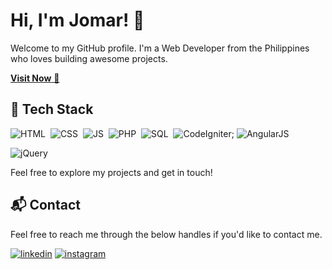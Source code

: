 # Hi, I'm Jomar! 👋

Welcome to my GitHub profile. I'm a Web Developer from the Philippines who loves building awesome projects.

<a href="https://jomar-delrosario-portfolio.netlify.app/" target="_blank">**Visit Now** 🚀</a>


## 📌 Tech Stack
![HTML](https://img.shields.io/badge/html5%20-%23E34F26.svg?&style=for-the-badge&logo=html5&logoColor=white)&nbsp;
![CSS](https://img.shields.io/badge/css3%20-%231572B6.svg?&style=for-the-badge&logo=css3&logoColor=white)&nbsp;
![JS](https://img.shields.io/badge/javascript%20-%23323330.svg?&style=for-the-badge&logo=javascript&logoColor=%23F7DF1E)&nbsp;
![PHP](https://img.shields.io/badge/php-%23777BB4.svg?&style=for-the-badge&logo=php&logoColor=white)&nbsp;
![SQL](https://img.shields.io/badge/sql-%23007ACC.svg?&style=for-the-badge&logo=mysql&logoColor=white)&nbsp;
![CodeIgniter](https://img.shields.io/badge/codeigniter-%23EF4223.svg?&style=for-the-badge&logo=codeigniter&logoColor=white);
![AngularJS](https://img.shields.io/badge/angularjs-%23E23237.svg?&style=for-the-badge&logo=angularjs&logoColor=white)

<img alt="jQuery" src="https://img.shields.io/badge/jquery-%230769AD.svg?style=for-the-badge&logo=jquery&logoColor=white"/>

Feel free to explore my projects and get in touch!


<h2>📬 Contact</h2>

Feel free to reach me through the below handles if you'd like to contact me.

[![linkedin](https://img.shields.io/badge/LinkedIn-0077B5?style=for-the-badge&logo=linkedin&logoColor=white)](https://www.linkedin.com/in/jomar-del-rosario-a46142294)
[![instagram](https://img.shields.io/badge/Instagram-E4405F?style=for-the-badge&logo=instagram&logoColor=white)](https://www.instagram.com/yozenn_/)
